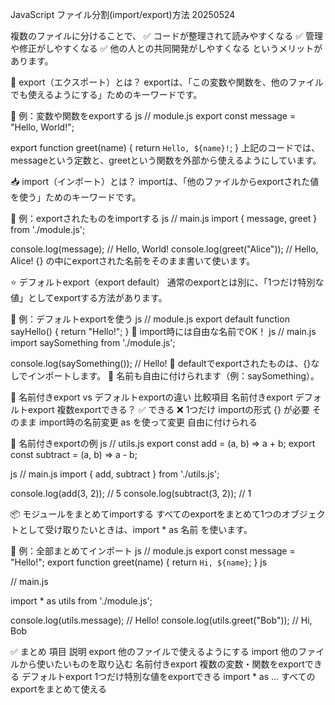 JavaScript ファイル分割(import/export)方法 20250524

複数のファイルに分けることで、
✅ コードが整理されて読みやすくなる
✅ 管理や修正がしやすくなる
✅ 他の人との共同開発がしやすくなる
というメリットがあります。

🔁 export（エクスポート）とは？
exportは、「この変数や関数を、他のファイルでも使えるようにする」ためのキーワードです。

🧪 例：変数や関数をexportする
js
// module.js
export const message = "Hello, World!";

export function greet(name) {
  return `Hello, ${name}!`;
}
上記のコードでは、messageという定数と、greetという関数を外部から使えるようにしています。

📥 import（インポート）とは？
importは、「他のファイルからexportされた値を使う」ためのキーワードです。

🧪 例：exportされたものをimportする
js
// main.js
import { message, greet } from './module.js';

console.log(message); // Hello, World!
console.log(greet("Alice")); // Hello, Alice!
{} の中にexportされた名前をそのまま書いて使います。

⭐ デフォルトexport（export default）
通常のexportとは別に、「1つだけ特別な値」としてexportする方法があります。

🧪 例：デフォルトexportを使う
js
// module.js
export default function sayHello() {
  return "Hello!";
}
🔽 import時には自由な名前でOK！
js
// main.js
import saySomething from './module.js';

console.log(saySomething()); // Hello!
🔸 defaultでexportされたものは、{}なしでインポートします。
🔸 名前も自由に付けられます（例：saySomething）。

🤝 名前付きexport vs デフォルトexportの違い
比較項目	              名前付きexport	        デフォルトexport
複数exportできる？	        ✅ できる	            ❌ 1つだけ
importの形式	            {} が必要	             そのまま
import時の名前変更	        as を使って変更	          自由に付けられる


🌟 名前付きexportの例
js
// utils.js
export const add = (a, b) => a + b;
export const subtract = (a, b) => a - b;

js
// main.js
import { add, subtract } from './utils.js';

console.log(add(3, 2));      // 5
console.log(subtract(3, 2)); // 1

📦 モジュールをまとめてimportする
すべてのexportをまとめて1つのオブジェクトとして受け取りたいときは、import * as 名前 を使います。

🧪 例：全部まとめてインポート
js
// module.js
export const message = "Hello!";
export function greet(name) {
  return `Hi, ${name}`;
}
js

// main.js
<!-- import * as 名前 -->
import * as utils from './module.js';

<!-- module.jsのmessage/greetが使える -->
console.log(utils.message);       // Hello!
console.log(utils.greet("Bob"));  // Hi, Bob

✅ まとめ
項目	                説明
export	            他のファイルで使えるようにする
import	            他のファイルから使いたいものを取り込む
名前付きexport       複数の変数・関数をexportできる
デフォルトexport	 1つだけ特別な値をexportできる
import * as ...	    すべてのexportをまとめて使える